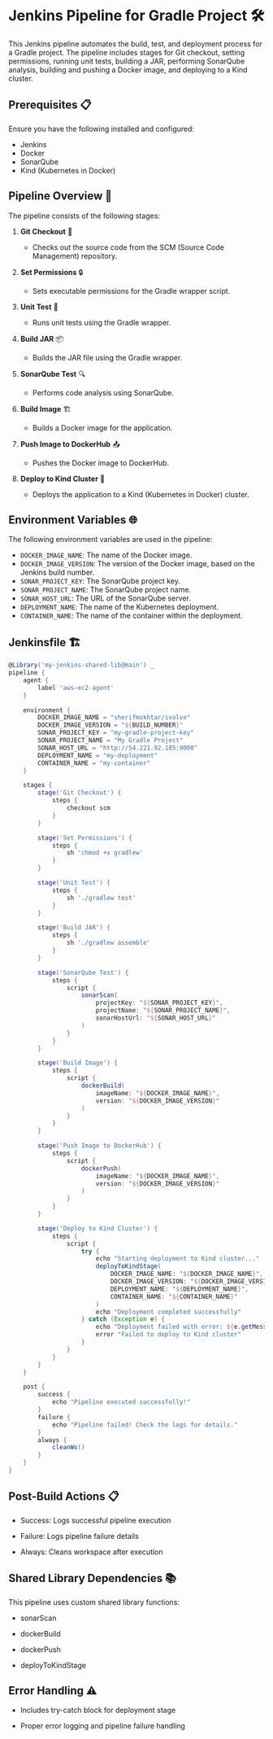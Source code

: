 # Jenkins Pipeline for Gradle Project 🛠️

This Jenkins pipeline automates the build, test, and deployment process for a Gradle project. The pipeline includes stages for Git checkout, setting permissions, running unit tests, building a JAR, performing SonarQube analysis, building and pushing a Docker image, and deploying to a Kind cluster.

## Prerequisites 📋

Ensure you have the following installed and configured:

- Jenkins
- Docker
- SonarQube
- Kind (Kubernetes in Docker)

## Pipeline Overview 🚀

The pipeline consists of the following stages:

1. **Git Checkout** 📝

   - Checks out the source code from the SCM (Source Code Management) repository.

2. **Set Permissions** 🔒

   - Sets executable permissions for the Gradle wrapper script.

3. **Unit Test** 🧪

   - Runs unit tests using the Gradle wrapper.

4. **Build JAR** 📦

   - Builds the JAR file using the Gradle wrapper.

5. **SonarQube Test** 🔍

   - Performs code analysis using SonarQube.

6. **Build Image** 🏗️

   - Builds a Docker image for the application.

7. **Push Image to DockerHub** 📤

   - Pushes the Docker image to DockerHub.

8. **Deploy to Kind Cluster** 🚢
   - Deploys the application to a Kind (Kubernetes in Docker) cluster.

## Environment Variables 🌐

The following environment variables are used in the pipeline:

- `DOCKER_IMAGE_NAME`: The name of the Docker image.
- `DOCKER_IMAGE_VERSION`: The version of the Docker image, based on the Jenkins build number.
- `SONAR_PROJECT_KEY`: The SonarQube project key.
- `SONAR_PROJECT_NAME`: The SonarQube project name.
- `SONAR_HOST_URL`: The URL of the SonarQube server.
- `DEPLOYMENT_NAME`: The name of the Kubernetes deployment.
- `CONTAINER_NAME`: The name of the container within the deployment.

## Jenkinsfile 🏗️

```groovy
@Library('my-jenkins-shared-lib@main') _
pipeline {
    agent {
        label 'aws-ec2-agent'
    }

    environment {
        DOCKER_IMAGE_NAME = "sherifmokhtar/ivolve"
        DOCKER_IMAGE_VERSION = "${BUILD_NUMBER}"
        SONAR_PROJECT_KEY = "my-gradle-project-key"
        SONAR_PROJECT_NAME = "My Gradle Project"
        SONAR_HOST_URL = "http://54.221.92.185:9000"
        DEPLOYMENT_NAME = "my-deployment"
        CONTAINER_NAME = "my-container"
    }

    stages {
        stage('Git Checkout') {
            steps {
                checkout scm
            }
        }

        stage('Set Permissions') {
            steps {
                sh 'chmod +x gradlew'
            }
        }

        stage('Unit Test') {
            steps {
                sh './gradlew test'
            }
        }

        stage('Build JAR') {
            steps {
                sh './gradlew assemble'
            }
        }

        stage('SonarQube Test') {
            steps {
                script {
                    sonarScan(
                        projectKey: "${SONAR_PROJECT_KEY}",
                        projectName: "${SONAR_PROJECT_NAME}",
                        sonarHostUrl: "${SONAR_HOST_URL}"
                    )
                }
            }
        }

        stage('Build Image') {
            steps {
                script {
                    dockerBuild(
                        imageName: "${DOCKER_IMAGE_NAME}",
                        version: "${DOCKER_IMAGE_VERSION}"
                    )
                }
            }
        }

        stage('Push Image to DockerHub') {
            steps {
                script {
                    dockerPush(
                        imageName: "${DOCKER_IMAGE_NAME}",
                        version: "${DOCKER_IMAGE_VERSION}"
                    )
                }
            }
        }

        stage('Deploy to Kind Cluster') {
            steps {
                script {
                    try {
                        echo "Starting deployment to Kind cluster..."
                        deployToKindStage(
                            DOCKER_IMAGE_NAME: "${DOCKER_IMAGE_NAME}",
                            DOCKER_IMAGE_VERSION: "${DOCKER_IMAGE_VERSION}",
                            DEPLOYMENT_NAME: "${DEPLOYMENT_NAME}",
                            CONTAINER_NAME: "${CONTAINER_NAME}"
                        )
                        echo "Deployment completed successfully"
                    } catch (Exception e) {
                        echo "Deployment failed with error: ${e.getMessage()}"
                        error "Failed to deploy to Kind cluster"
                    }
                }
            }
        }
    }

    post {
        success {
            echo "Pipeline executed successfully!"
        }
        failure {
            echo "Pipeline failed! Check the logs for details."
        }
        always {
            cleanWs()
        }
    }
}
```

## Post-Build Actions 📋

- Success: Logs successful pipeline execution

- Failure: Logs pipeline failure details

- Always: Cleans workspace after execution

## Shared Library Dependencies 📚

This pipeline uses custom shared library functions:

- sonarScan

- dockerBuild

- dockerPush

- deployToKindStage

## Error Handling ⚠️

- Includes try-catch block for deployment stage

- Proper error logging and pipeline failure handling
